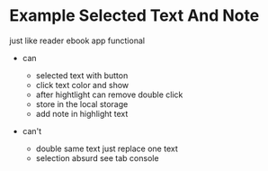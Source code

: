 # Example Selected Text And Note

just like reader ebook app functional

- can
  - selected text with button 
  - click text color and show
  - after hightlight can remove double click
  - store in the local storage
  - add note in highlight text

- can't
  - double same text just replace one text
  - selection absurd see tab console

